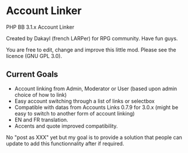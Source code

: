 # Account Linker
PHP BB 3.1.x Account Linker

Created by Dakayl (french LARPer) for RPG community. Have fun guys.

You are free to edit, change and improve this little mod.
Please see the licence (GNU GPL 3.0).

## Current Goals
- Account linking from Admin, Moderator or User (based upon admin choice of how to link)
- Easy account switching through a list of links or selectbox
- Compatible with datas from Accounts Links 0.7.9 for 3.0.x (might be easy to switch to another form of account linking)
- EN and FR translation.
- Accents and quote improved compatibility.

No "post as XXX" yet but my goal is to provide a solution that people can update to add this functionnality after if required.
